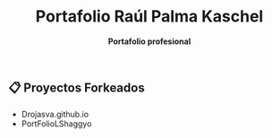 <h1 align="center">Portafolio Raúl Palma Kaschel</h1>

<p align="center">
  <strong>Portafolio profesional</strong>
</p>

<br>

## 📋 Proyectos Forkeados

- Drojasva.github.io
- PortFolioLShaggyo
